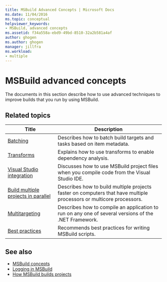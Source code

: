 ```yaml
---
title: MSBuild Advanced Concepts | Microsoft Docs
ms.date: 11/04/2016
ms.topic: conceptual
helpviewer_keywords:
- MSBuild, advanced concepts
ms.assetid: f34a558a-ebd9-49bd-8510-32a2b581a4af
author: ghogen
ms.author: ghogen
manager: jillfra
ms.workload:
- multiple
---
```

# MSBuild advanced concepts

The documents in this section describe how to use advanced techniques to improve builds that you run by using MSBuild.

## Related topics

|Title|Description|
|-----------|-----------------|
|[Batching](../msbuild/msbuild-batching.md)|Describes how to batch build targets and tasks based on item metadata.|
|[Transforms](../msbuild/msbuild-transforms.md)|Explains how to use transforms to enable dependency analysis.|
|[Visual Studio integration](../msbuild/visual-studio-integration-msbuild.md)|Discusses how to use MSBuild project files when you compile code from the Visual Studio IDE.|
|[Build multiple projects in parallel](../msbuild/building-multiple-projects-in-parallel-with-msbuild.md)|Describes how to build multiple projects faster on computers that have multiple processors or multicore processors.|
|[Multitargeting](../msbuild/msbuild-multitargeting-overview.md)|Describes how to compile an application to run on any one of several versions of the .NET Framework.|
|[Best practices](../msbuild/msbuild-best-practices.md)|Recommends best practices for writing MSBuild scripts.|

## See also

- [MSBuild concepts](../msbuild/msbuild-concepts.md)
- [Logging in MSBuild](../msbuild/logging-in-msbuild.md)
- [How MSBuild builds projects](build-process-overview.md)